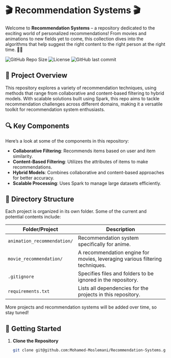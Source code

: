 # 🎬 Recommendation Systems 🎬

Welcome to **Recommendation Systems** – a repository dedicated to the exciting world of personalized recommendations! From movies and animations to new fields yet to come, this collection dives into the algorithms that help suggest the right content to the right person at the right time. 🍿✨

![GitHub Repo Size](https://img.shields.io/github/repo-size/mohamed-moslemani/Recommendation-Systems)
![License](https://img.shields.io/github/license/mohamed-moslemani/Recommendation-Systems)
![GitHub last commit](https://img.shields.io/github/last-commit/mohamed-moslemani/Recommendation-Systems)

## 🌠 Project Overview

This repository explores a variety of recommendation techniques, using methods that range from collaborative and content-based filtering to hybrid models. With scalable solutions built using Spark, this repo aims to tackle recommendation challenges across different domains, making it a versatile toolkit for recommendation system enthusiasts.

## 🔍 Key Components

Here’s a look at some of the components in this repository:

- **Collaborative Filtering**: Recommends items based on user and item similarity.
- **Content-Based Filtering**: Utilizes the attributes of items to make recommendations.
- **Hybrid Models**: Combines collaborative and content-based approaches for better accuracy.
- **Scalable Processing**: Uses Spark to manage large datasets efficiently.

## 📄 Directory Structure

Each project is organized in its own folder. Some of the current and potential contents include:

| Folder/Project              | Description                                                                        |
|-----------------------------|------------------------------------------------------------------------------------|
| `animation_recommendation/` | Recommendation system specifically for anime.                                 |
| `movie_recommendation/`     | A recommendation engine for movies, leveraging various filtering techniques.       |
| `.gitignore`                | Specifies files and folders to be ignored in the repository.                       |
| `requirements.txt`          | Lists all dependencies for the projects in this repository.                        |

More projects and recommendation systems will be added over time, so stay tuned!

## 🔧 Getting Started

1. **Clone the Repository**

   ```bash
   git clone git@github.com:Mohamed-Moslemani/Recommendation-Systems.git
